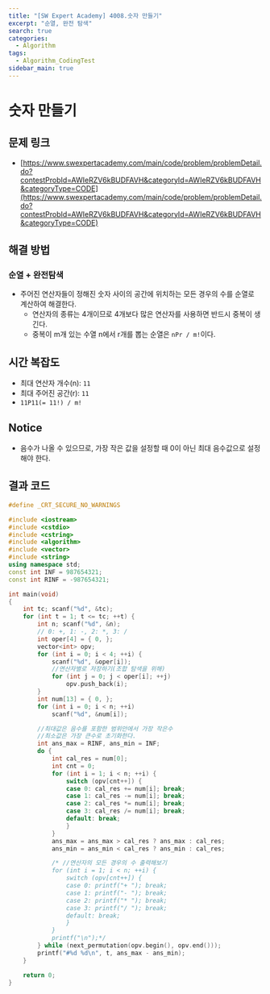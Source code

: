 ```yaml
---
title: "[SW Expert Academy] 4008.숫자 만들기"
excerpt: "순열, 완전 탐색"
search: true
categories:
  - Algorithm
tags:
  - Algorithm_CodingTest
sidebar_main: true
---
```


# 숫자 만들기

## 문제 링크
- [https://www.swexpertacademy.com/main/code/problem/problemDetail.do?contestProbId=AWIeRZV6kBUDFAVH&categoryId=AWIeRZV6kBUDFAVH&categoryType=CODE](https://www.swexpertacademy.com/main/code/problem/problemDetail.do?contestProbId=AWIeRZV6kBUDFAVH&categoryId=AWIeRZV6kBUDFAVH&categoryType=CODE)

## 해결 방법
### 순열 + 완전탐색
- 주어진 연산자들이 정해진 숫자 사이의 공간에 위치하는 모든 경우의 수를 순열로 계산하여 해결한다.
  - 연산자의 종류는 4개이므로 4개보다 많은 연산자를 사용하면 반드시 중복이 생긴다.
  - 중복이 m개 있는 수열 n에서 r개를 뽑는 순열은 ```nPr / m!```이다.

## 시간 복잡도
- 최대 연산자 개수(n): ```11```
- 최대 주어진 공간(r): ```11```
- ```11P11(= 11!) / m!```

## Notice
- 음수가 나올 수 있으므로, 가장 작은 값을 설정할 때 0이 아닌 최대 음수값으로 설정해야 한다.

## 결과 코드

```cpp
#define _CRT_SECURE_NO_WARNINGS

#include <iostream>
#include <cstdio>
#include <cstring>
#include <algorithm>
#include <vector>
#include <string>
using namespace std;
const int INF = 987654321;
const int RINF = -987654321;

int main(void)
{
	int tc; scanf("%d", &tc);
	for (int t = 1; t <= tc; ++t) {
		int n; scanf("%d", &n);
		// 0: +, 1: -, 2: *, 3: /
		int oper[4] = { 0, };
		vector<int> opv;
		for (int i = 0; i < 4; ++i) {
			scanf("%d", &oper[i]);
			//연산자별로 저장하기(조합 탐색을 위해)
			for (int j = 0; j < oper[i]; ++j)
				opv.push_back(i);
		}
		int num[13] = { 0, };
		for (int i = 0; i < n; ++i)
			scanf("%d", &num[i]);

		//최대값은 음수를 포함한 범위안에서 가장 작은수
		//최소값은 가장 큰수로 초기화한다.
		int ans_max = RINF, ans_min = INF;
		do {
			int cal_res = num[0];
			int cnt = 0;
			for (int i = 1; i < n; ++i) {
				switch (opv[cnt++]) {
				case 0: cal_res += num[i]; break;
				case 1: cal_res -= num[i]; break;
				case 2: cal_res *= num[i]; break;
				case 3: cal_res /= num[i]; break;
				default: break;
				}
			}
			ans_max = ans_max > cal_res ? ans_max : cal_res;
			ans_min = ans_min < cal_res ? ans_min : cal_res;

			/* //연산자의 모든 경우의 수 출력해보기
			for (int i = 1; i < n; ++i) {
				switch (opv[cnt++]) {
				case 0: printf("+ "); break;
				case 1: printf("- "); break;
				case 2: printf("* "); break;
				case 3: printf("/ "); break;
				default: break;
				}
			}
			printf("\n");*/
		} while (next_permutation(opv.begin(), opv.end()));
		printf("#%d %d\n", t, ans_max - ans_min);
	}

	return 0;
}
```
